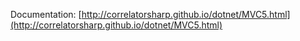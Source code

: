 Documentation: [http://correlatorsharp.github.io/dotnet/MVC5.html](http://correlatorsharp.github.io/dotnet/MVC5.html)